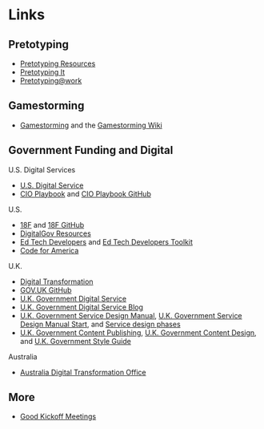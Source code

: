 # Links

## Pretotyping

*   [Pretotyping Resources](http://www.pretotyping.org/resources.html)
*   [Pretotyping It](http://www.pretotyping.org/uploads/1/4/0/9/14099067/pretotype_it_2nd_pretotype_edition-2.pdf)
*   [Pretotyping@work](https://docs.google.com/file/d/0B0QztbuDlKs_bHdnQ2h5dnNvcE0/edit) 

## Gamestorming
* [Gamestorming](http://www.amazon.com/Gamestorming-Playbook-Innovators-Rulebreakers-Changemakers/dp/0596804172) and the [Gamestorming Wiki](http://www.gamestorming.com/the-wiki/)

## Government Funding and Digital

U.S. Digital Services
*   [U.S. Digital Service](http://www.whitehouse.gov/digital/united-states-digital-service)
*   [CIO Playbook](http://playbook.cio.gov) and [CIO Playbook GitHub](https://github.com/whitehouse/playbook)  

U.S. 
*   [18F](https://18f.gsa.gov) and [18F GitHub](https://github.com/18F)
*   [DigitalGov Resources](http://www.digitalgov.gov/resources)  
*   [Ed Tech Developers](http://tech.ed.gov/developers) and [Ed Tech Developers Toolkit](http://tech.ed.gov/files/2015/04/Developer-Toolkit.pdf)
*   [Code for America](http://www.codeforamerica.org)

U.K.
*   [Digital Transformation](https://www.gov.uk/transformation)
*   [GOV.UK GitHub](https://github.com/alphagov)
*   [U.K. Government Digital Service](https://www.gov.uk/government/organisations/government-digital-service)
*   [U.K. Government Digital Service Blog](https://gds.blog.gov.uk)
*   [U.K. Government Service Design Manual](https://www.gov.uk/service-manual), [U.K. Government Service Design Manual Start](https://www.gov.uk/service-manual/start), and [Service design phases](https://www.gov.uk/service-manual/phases)
*   [U.K. Government Content Publishing](https://www.gov.uk/government-digital-guidance/content-publishing), [U.K. Government Content Design](https://www.gov.uk/guidance/content-design), and [U.K. Government Style Guide](https://www.gov.uk/guidance/style-guide)

Australia
*   [Australia Digital Transformation Office](http://www.pm.gov.au/media/2015-01-23/establishment-digital-transformation-office)

## More
* [Good Kickoff Meetings](http://goodkickoffmeetings.com/)